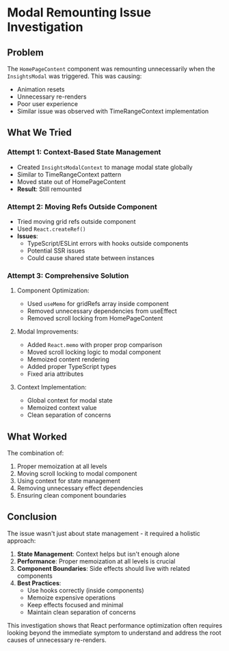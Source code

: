 # Modal Remounting Issue Investigation

## Problem
The `HomePageContent` component was remounting unnecessarily when the `InsightsModal` was triggered. This was causing:
- Animation resets
- Unnecessary re-renders
- Poor user experience
- Similar issue was observed with TimeRangeContext implementation

## What We Tried

### Attempt 1: Context-Based State Management
- Created `InsightsModalContext` to manage modal state globally
- Similar to TimeRangeContext pattern
- Moved state out of HomePageContent
- **Result**: Still remounted

### Attempt 2: Moving Refs Outside Component
- Tried moving grid refs outside component
- Used `React.createRef()`
- **Issues**:
  - TypeScript/ESLint errors with hooks outside components
  - Potential SSR issues
  - Could cause shared state between instances

### Attempt 3: Comprehensive Solution
1. Component Optimization:
   - Used `useMemo` for gridRefs array inside component
   - Removed unnecessary dependencies from useEffect
   - Removed scroll locking from HomePageContent

2. Modal Improvements:
   - Added `React.memo` with proper prop comparison
   - Moved scroll locking logic to modal component
   - Memoized content rendering
   - Added proper TypeScript types
   - Fixed aria attributes

3. Context Implementation:
   - Global context for modal state
   - Memoized context value
   - Clean separation of concerns

## What Worked
The combination of:
1. Proper memoization at all levels
2. Moving scroll locking to modal component
3. Using context for state management
4. Removing unnecessary effect dependencies
5. Ensuring clean component boundaries

## Conclusion
The issue wasn't just about state management - it required a holistic approach:

1. **State Management**: Context helps but isn't enough alone
2. **Performance**: Proper memoization at all levels is crucial
3. **Component Boundaries**: Side effects should live with related components
4. **Best Practices**:
   - Use hooks correctly (inside components)
   - Memoize expensive operations
   - Keep effects focused and minimal
   - Maintain clean separation of concerns

This investigation shows that React performance optimization often requires looking beyond the immediate symptom to understand and address the root causes of unnecessary re-renders.